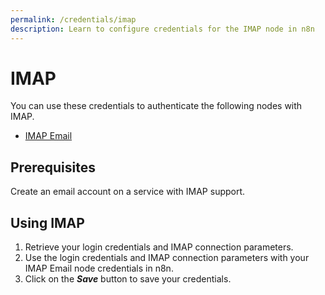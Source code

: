 ```yaml
---
permalink: /credentials/imap
description: Learn to configure credentials for the IMAP node in n8n
---
```


# IMAP

You can use these credentials to authenticate the following nodes with IMAP.
- [IMAP Email](../../nodes-library/core-nodes/IMAPEmail/README.md)

## Prerequisites

Create an email account on a service with IMAP support. 

## Using IMAP

1. Retrieve your login credentials and IMAP connection parameters.
2. Use the login credentials and IMAP connection parameters with your IMAP Email node credentials in n8n.
3. Click on the ***Save*** button to save your credentials.

